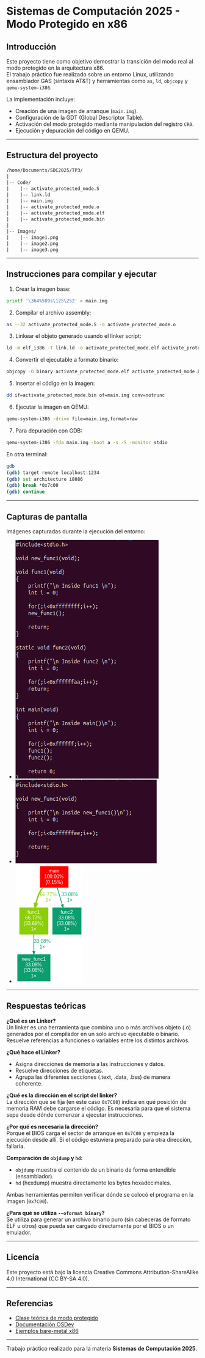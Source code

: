 # Sistemas de Computación 2025 - Modo Protegido en x86

## Introducción

Este proyecto tiene como objetivo demostrar la transición del modo real al modo protegido en la arquitectura x86.  
El trabajo práctico fue realizado sobre un entorno Linux, utilizando ensamblador GAS (sintaxis AT&T) y herramientas como `as`, `ld`, `objcopy` y `qemu-system-i386`.

La implementación incluye:
- Creación de una imagen de arranque (`main.img`).
- Configuración de la GDT (Global Descriptor Table).
- Activación del modo protegido mediante manipulación del registro `CR0`.
- Ejecución y depuración del código en QEMU.

---

## Estructura del proyecto

```
/home/Documents/SDC2025/TP3/
|
|-- Code/
|    |-- activate_protected_mode.S
|    |-- link.ld
|    |-- main.img
|    |-- activate_protected_mode.o
|    |-- activate_protected_mode.elf
|    |-- activate_protected_mode.bin
|
|-- Images/
|    |-- image1.png
|    |-- image2.png
|    |-- image3.png
```

---

## Instrucciones para compilar y ejecutar

1. Crear la imagen base:
```bash
printf '\364%509s\125\252' > main.img
```

2. Compilar el archivo assembly:
```bash
as --32 activate_protected_mode.S -o activate_protected_mode.o
```

3. Linkear el objeto generado usando el linker script:
```bash
ld -m elf_i386 -T link.ld -o activate_protected_mode.elf activate_protected_mode.o
```

4. Convertir el ejecutable a formato binario:
```bash
objcopy -O binary activate_protected_mode.elf activate_protected_mode.bin
```

5. Insertar el código en la imagen:
```bash
dd if=activate_protected_mode.bin of=main.img conv=notrunc
```

6. Ejecutar la imagen en QEMU:
```bash
qemu-system-i386 -drive file=main.img,format=raw
```

7. Para depuración con GDB:
```bash
qemu-system-i386 -fda main.img -boot a -s -S -monitor stdio
```
En otra terminal:
```bash
gdb
(gdb) target remote localhost:1234
(gdb) set architecture i8086
(gdb) break *0x7c00
(gdb) continue
```

---

## Capturas de pantalla

Imágenes capturadas durante la ejecución del entorno:

- ![Image 1](../Images/image1.png)
- ![Image 2](../Images/image2.png)
- ![Image 3](../Images/image3.png)

---

## Respuestas teóricas

**¿Qué es un Linker?**  
Un linker es una herramienta que combina uno o más archivos objeto (.o) generados por el compilador en un solo archivo ejecutable o binario. Resuelve referencias a funciones o variables entre los distintos archivos.

**¿Qué hace el Linker?**  
- Asigna direcciones de memoria a las instrucciones y datos.
- Resuelve direcciones de etiquetas.
- Agrupa las diferentes secciones (.text, .data, .bss) de manera coherente.

**¿Qué es la dirección en el script del linker?**  
La dirección que se fija (en este caso `0x7C00`) indica en qué posición de memoria RAM debe cargarse el código. Es necesaria para que el sistema sepa desde dónde comenzar a ejecutar instrucciones.

**¿Por qué es necesaria la dirección?**  
Porque el BIOS carga el sector de arranque en `0x7C00` y empieza la ejecución desde allí. Si el código estuviera preparado para otra dirección, fallaría.

**Comparación de `objdump` y `hd`:**  
- `objdump` muestra el contenido de un binario de forma entendible (ensamblador).
- `hd` (hexdump) muestra directamente los bytes hexadecimales.

Ambas herramientas permiten verificar dónde se colocó el programa en la imagen (`0x7C00`).

**¿Para qué se utiliza `--oformat binary`?**  
Se utiliza para generar un archivo binario puro (sin cabeceras de formato ELF u otros) que pueda ser cargado directamente por el BIOS o un emulador.

---

## Licencia

Este proyecto está bajo la licencia Creative Commons Attribution-ShareAlike 4.0 International (CC BY-SA 4.0).

---

## Referencias

- [Clase teórica de modo protegido](https://fcefyn.aulavirtual.unc.edu.ar/)
- [Documentación OSDev](https://wiki.osdev.org/Protected_Mode)
- [Ejemplos bare-metal x86](https://github.com/cirosantilli/x86-bare-metal-examples)

---

Trabajo práctico realizado para la materia **Sistemas de Computación 2025**.


